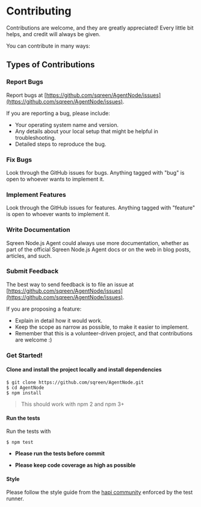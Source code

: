 # Contributing

Contributions are welcome, and they are greatly appreciated! Every
little bit helps, and credit will always be given.

You can contribute in many ways:

## Types of Contributions

### Report Bugs

Report bugs at [https://github.com/sqreen/AgentNode/issues](https://github.com/sqreen/AgentNode/issues).

If you are reporting a bug, please include:

* Your operating system name and version.
* Any details about your local setup that might be helpful in troubleshooting.
* Detailed steps to reproduce the bug.

### Fix Bugs

Look through the GitHub issues for bugs. Anything tagged with "bug"
is open to whoever wants to implement it.

### Implement Features

Look through the GitHub issues for features. Anything tagged with "feature"
is open to whoever wants to implement it.

### Write Documentation

Sqreen Node.js Agent could always use more documentation, whether as part of the
official Sqreen Node.js Agent docs or on the web in blog posts,
articles, and such.

### Submit Feedback

The best way to send feedback is to file an issue at  [https://github.com/sqreen/AgentNode/issues](https://github.com/sqreen/AgentNode/issues).

If you are proposing a feature:

* Explain in detail how it would work.
* Keep the scope as narrow as possible, to make it easier to implement.
* Remember that this is a volunteer-driven project, and that contributions
  are welcome :)

### Get Started!

#### Clone and install the project locally and install dependencies

```
$ git clone https://github.com/sqreen/AgentNode.git
$ cd AgentNode
$ npm install
```

> This should work with npm 2 and npm 3+

#### Run the tests

Run the tests with
```
$ npm test
```

* **Please run the tests before commit**

* **Please keep code coverage as high as possible**

#### Style

Please follow the style guide from the [hapi community](http://hapijs.com/styleguide) enforced by the test runner.

